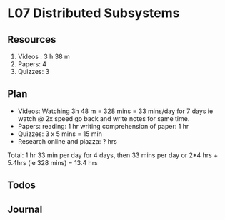 L07 Distributed Subsystems
==========================

Resources
---------

1. Videos : 3 h 38 m
2. Papers: 4
3. Quizzes: 3

Plan
----
- Videos: 
	Watching 3h 48 m = 328 mins = 33 mins/day for 7 days
		ie 	watch @ 2x speed
			go back and write notes for same time.
- Papers:
	reading: 1 hr
	writing comprehension of paper: 1 hr 
- Quizzes: 3 x 5 mins  = 15 min
- Research online and piazza: ? hrs

Total: 1 hr 33 min per day for 4 days, then 33 mins per day or 2*4 hrs + 5.4hrs (ie 328 mins) = 13.4 hrs 

Todos
-----

Journal
-------
